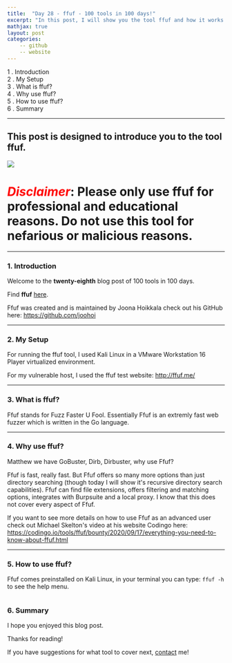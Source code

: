 ```yaml
---
title:  "Day 28 - ffuf - 100 tools in 100 days!"
excerpt: "In this post, I will show you the tool ffuf and how it works."
mathjax: true
layout: post
categories:
    -- github
    -- website
---
```


1 . Introduction
<br>
2 . My Setup
<br>
3 . What is ffuf?
<br>
4 . Why use ffuf?
<br>
5 . How to use ffuf?
<br>
6 . Summary

---

## This post is designed to introduce you to the tool ffuf.

![](https://raw.githubusercontent.com/ffuf/ffuf/master/_img/ffuf_run_logo_600.png)

# <span style="color:red">***Disclaimer***</span>: **Please only use ffuf for professional and educational reasons. Do not use this tool for nefarious or malicious reasons.**

---

### 1. **Introduction**

Welcome to the **twenty-eighth** blog post of 100 tools in 100 days.<br> 

Find **ffuf** [here](https://github.com/ffuf/ffuf).

Ffuf was created and is maintained by Joona Hoikkala check out his GitHub here: https://github.com/joohoi

---

### 2. **My Setup**

For running the ffuf tool, I used Kali Linux in a VMware Workstation 16 Player virtualized environment.

For my vulnerable host, I used the ffuf test website: http://ffuf.me/

---

### 3. **What is ffuf?**

Ffuf stands for Fuzz Faster U Fool. Essentially Ffuf is an extremly fast web fuzzer which is written in the Go language. 


---

### 4. **Why use ffuf?**

Matthew we have GoBuster, Dirb, Dirbuster, why use Ffuf? 

Ffuf is fast, really fast. But Ffuf offers so many more options than just directory searching (though today I will show it's recursive directory search capabilities). Ffuf can find file extensions, offers filtering and matching options, integrates with Burpsuite and a local proxy. I know that this does not cover every aspect of Ffuf. 

If you want to see more details on how to use Ffuf as an advanced user check out Michael Skelton's video at his website Codingo here: <br>
https://codingo.io/tools/ffuf/bounty/2020/09/17/everything-you-need-to-know-about-ffuf.html


---

### 5. **How to use ffuf?**

Ffuf comes preinstalled on Kali Linux, in your terminal you can type: `ffuf -h` to see the help menu.

![]()

### 6. **Summary**



I hope you enjoyed this blog post.

Thanks for reading!<br>

If you have suggestions for what tool to cover next, [contact](mailto:matthew.o.mccorkle@gmail.com) me!

